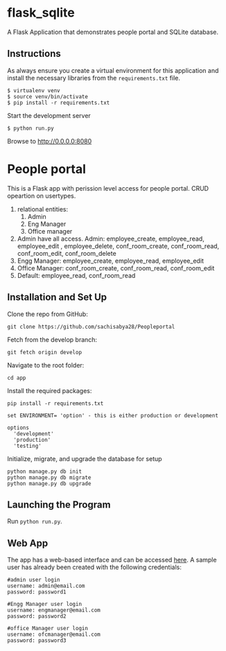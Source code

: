 # flask_sqlite
A Flask Application that demonstrates people portal and 
SQLite database.

## Instructions
As always ensure you create a virtual environment for this application and install
the necessary libraries from the `requirements.txt` file.

```
$ virtualenv venv
$ source venv/bin/activate
$ pip install -r requirements.txt
```

Start the development server

```
$ python run.py
```


Browse to http://0.0.0.0:8080

# People portal
This is a Flask app with perission level access for people portal. 
CRUD opeartion on usertypes. 

1. relational entities:
    1. Admin
    2. Eng Manager
    3. Office manager
2. Admin have all access. Admin: employee_create, 
employee_read, employee_edit , employee_delete,  conf_room_create, conf_room_read, conf_room_edit, conf_room_delete
3. Engg Manager: employee_create, employee_read, employee_edit
4. Office Manager: conf_room_create, conf_room_read, conf_room_edit
5. Default: employee_read, conf_room_read

## Installation and Set Up
Clone the repo from GitHub:
```
git clone https://github.com/sachisabya28/Peopleportal
```

Fetch from the develop branch:
```
git fetch origin develop
```

Navigate to the root folder:
```
cd app
```

Install the required packages:
```
pip install -r requirements.txt
```
```
set ENVIRONMENT= 'option' - this is either production or development
```
```
options
  'development'
  'production'
  'testing'
```  

Initialize, migrate, and upgrade the database for setup
```
python manage.py db init
python manage.py db migrate
python manage.py db upgrade
```

## Launching the Program
Run ```python run.py```. 



## Web App

The app has a web-based interface and can be accessed [here](/). A sample user has already been created with the following credentials:

```
#admin user login
username: admin@email.com
password: password1
```

```
#Engg Manager user login
username: engmanager@email.com
password: password2
```

```
#office Manager user login
username: ofcmanager@email.com
password: password3
```

